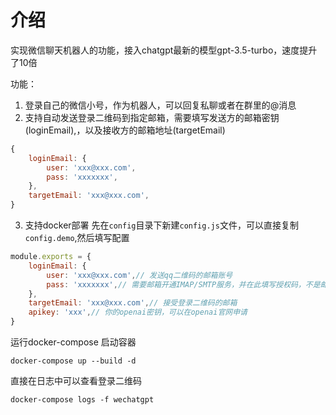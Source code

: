 # 介绍

实现微信聊天机器人的功能，接入chatgpt最新的模型gpt-3.5-turbo，速度提升了10倍

功能：
1. 登录自己的微信小号，作为机器人，可以回复私聊或者在群里的@消息
2. 支持自动发送登录二维码到指定邮箱，需要填写发送方的邮箱密钥(loginEmail),，以及接收方的邮箱地址(targetEmail)
```js
{
    loginEmail: {
        user: 'xxx@xxx.com',
        pass: 'xxxxxxx',
    },
    targetEmail: 'xxx@xxx.com',
}
```
3. 支持docker部署
先在`config`目录下新建`config.js`文件，可以直接复制`config.demo`,然后填写配置

```js
module.exports = {
    loginEmail: {
        user: 'xxx@xxx.com',// 发送qq二维码的邮箱账号
        pass: 'xxxxxxx',// 需要邮箱开通IMAP/SMTP服务，并在此填写授权码，不是邮箱密码哦
    },
    targetEmail: 'xxx@xxx.com',// 接受登录二维码的邮箱
    apikey: 'xxx',// 你的openai密钥，可以在openai官网申请
}
```
运行docker-compose 启动容器
```
docker-compose up --build -d
```
直接在日志中可以查看登录二维码
```
docker-compose logs -f wechatgpt
```